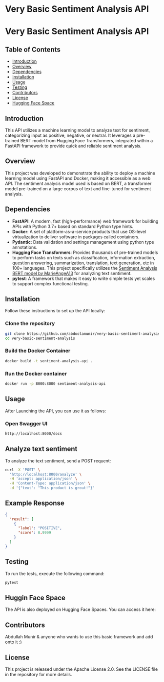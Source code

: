 # Very Basic Sentiment Analysis API

# Very Basic Sentiment Analysis API

## Table of Contents
- [Introduction](#introduction)
- [Overview](#overview)
- [Dependencies](#dependencies)
- [Installation](#installation)
- [Usage](#usage)
- [Testing](#testing)
- [Contributors](#contributors)
- [License](#license)
- [Hugging Face Space](#hugging-face-space)

## Introduction
This API utilizes a machine learning model to analyze text for sentiment, categorizing input as positive, negative, or neutral. It leverages a pre-trained BERT model from Hugging Face Transformers, integrated within a FastAPI framework to provide quick and reliable sentiment analysis.

## Overview
This project was developed to demonstrate the ability to deploy a machine learning model using FastAPI and Docker, making it accessible as a web API. The sentiment analysis model used is based on BERT, a transformer model pre-trained on a large corpus of text and fine-tuned for sentiment analysis.

## Dependencies
- **FastAPI**: A modern, fast (high-performance) web framework for building APIs with Python 3.7+ based on standard Python type hints.
- **Docker**: A set of platform-as-a-service products that use OS-level virtualization to deliver software in packages called containers.
- **Pydantic**: Data validation and settings management using python type annotations.
- **Hugging Face Transformers**: Provides thousands of pre-trained models to perform tasks on texts such as classification, information extraction, question answering, summarization, translation, text generation, etc in 100+ languages. This project specifically utilizes the [Sentiment Analysis BERT model by MarieAngeA13](https://huggingface.co/MarieAngeA13/Sentiment-Analysis-BERT?text=I+like+you.+I+love+you) for analyzing text sentiment.
- **pytest**: A framework that makes it easy to write simple tests yet scales to support complex functional testing.


## Installation
Follow these instructions to set up the API locally:

### Clone the repository
```bash
git clone https://github.com/abdoolamunir/very-basic-sentiment-analysis.git
cd very-basic-sentiment-analysis

```

### Build the Docker Container
```bash
docker build -t sentiment-analysis-api .
```

### Run the Docker container
```bash
docker run -p 8000:8000 sentiment-analysis-api
```

## Usage
After Launching the API, you can use it as follows:
### Open Swagger UI
```bash
http://localhost:8000/docs
```

## Analyze text sentiment
To analyze the text sentiment, send a POST requent:
```bash
curl -X 'POST' \
  'http://localhost:8000/analyze' \
  -H 'accept: application/json' \
  -H 'Content-Type: application/json' \
  -d '{"text": "This product is great!"}'
```

## Example Response
```json
{
  "result": [
    {
      "label": "POSITIVE",
      "score": 0.9999
    }
  ]
}
```

## Testing
To run the tests, execute the following command:
```bash
pytest
```
## Huggin Face Space
The API is also deployed on Hugging Face Spaces. You can access it here: []()

## Contributors
Abdullah Munir & anyone who wants to use this basic framework and add onto it :)

## License
This project is released under the Apache License 2.0. See the LICENSE file in the repository for more details.
